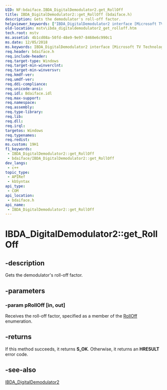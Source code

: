 ```yaml
---
UID: NF:bdaiface.IBDA_DigitalDemodulator2.get_RollOff
title: IBDA_DigitalDemodulator2::get_RollOff (bdaiface.h)
description: Gets the demodulator's roll-off factor.
helpviewer_keywords: ["IBDA_DigitalDemodulator2 interface [Microsoft TV Technologies]","get_RollOff method","IBDA_DigitalDemodulator2.get_RollOff","IBDA_DigitalDemodulator2::get_RollOff","bdaiface/IBDA_DigitalDemodulator2::get_RollOff","get_RollOff","get_RollOff method [Microsoft TV Technologies]","get_RollOff method [Microsoft TV Technologies]","IBDA_DigitalDemodulator2 interface","mstv.ibda_digitaldemodulator2_get_rolloff"]
old-location: mstv\ibda_digitaldemodulator2_get_rolloff.htm
tech.root: mstv
ms.assetid: 4b1cd08a-50fd-48e9-9e97-8460e6c990c1
ms.date: 12/05/2018
ms.keywords: IBDA_DigitalDemodulator2 interface [Microsoft TV Technologies],get_RollOff method, IBDA_DigitalDemodulator2.get_RollOff, IBDA_DigitalDemodulator2::get_RollOff, bdaiface/IBDA_DigitalDemodulator2::get_RollOff, get_RollOff, get_RollOff method [Microsoft TV Technologies], get_RollOff method [Microsoft TV Technologies],IBDA_DigitalDemodulator2 interface, mstv.ibda_digitaldemodulator2_get_rolloff
req.header: bdaiface.h
req.include-header: 
req.target-type: Windows
req.target-min-winverclnt: 
req.target-min-winversvr: 
req.kmdf-ver: 
req.umdf-ver: 
req.ddi-compliance: 
req.unicode-ansi: 
req.idl: Bdaiface.idl
req.max-support: 
req.namespace: 
req.assembly: 
req.type-library: 
req.lib: 
req.dll: 
req.irql: 
targetos: Windows
req.typenames: 
req.redist: 
ms.custom: 19H1
f1_keywords:
 - IBDA_DigitalDemodulator2::get_RollOff
 - bdaiface/IBDA_DigitalDemodulator2::get_RollOff
dev_langs:
 - c++
topic_type:
 - APIRef
 - kbSyntax
api_type:
 - COM
api_location:
 - bdaiface.h
api_name:
 - IBDA_DigitalDemodulator2::get_RollOff
---
```


# IBDA_DigitalDemodulator2::get_RollOff


## -description

Gets the demodulator's roll-off factor.

## -parameters

### -param pRollOff [in, out]

Receives the roll-off factor, specified as a member of the <a href="/previous-versions/windows/desktop/mstv/rolloff">RollOff</a> enumeration.

## -returns

If this method succeeds, it returns <b xmlns:loc="http://microsoft.com/wdcml/l10n">S_OK</b>. Otherwise, it returns an <b xmlns:loc="http://microsoft.com/wdcml/l10n">HRESULT</b> error code.

## -see-also

<a href="/windows/desktop/api/bdaiface/nn-bdaiface-ibda_digitaldemodulator2">IBDA_DigitalDemodulator2</a>


